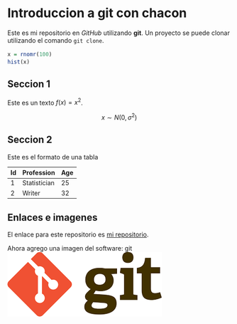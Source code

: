 # Introduccion a git con chacon

Este es mi repositorio en *GitHub* utilizando **git**. Un proyecto se puede clonar utilizando el comando `git clone`.

```r
x = rnomr(100)
hist(x)
```

## Seccion 1

Este es un texto $f(x) = x^2$.

$$x \sim N(0,\sigma^2) $$

## Seccion 2
Este es el formato de una tabla

|Id | Profession | Age |
|-- | -- | -- |
|1 | Statistician | 25 |
|2 | Writer | 32 |

## Enlaces e imagenes

El enlace para este repositorio es [mi repositorio](https://github.com/ebautistaouni/Introduccion_a_git).

Ahora agrego una imagen del software: git ![git](figuras/imagen.png)